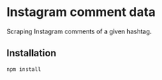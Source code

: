 # Instagram comment data
Scraping Instagram comments of a given hashtag.

## Installation
`npm install`